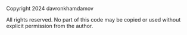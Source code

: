 Copyright 2024 davronkhamdamov

All rights reserved. 
No part of this code may be copied or used without explicit permission from the author.
